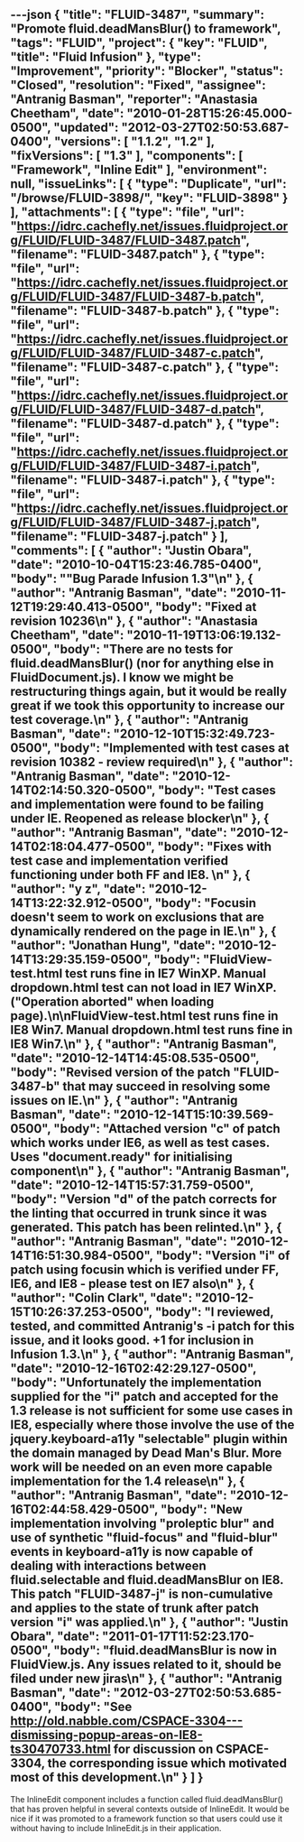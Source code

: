 ---json
{
  "title": "FLUID-3487",
  "summary": "Promote fluid.deadMansBlur() to framework",
  "tags": "FLUID",
  "project": {
    "key": "FLUID",
    "title": "Fluid Infusion"
  },
  "type": "Improvement",
  "priority": "Blocker",
  "status": "Closed",
  "resolution": "Fixed",
  "assignee": "Antranig Basman",
  "reporter": "Anastasia Cheetham",
  "date": "2010-01-28T15:26:45.000-0500",
  "updated": "2012-03-27T02:50:53.687-0400",
  "versions": [
    "1.1.2",
    "1.2"
  ],
  "fixVersions": [
    "1.3"
  ],
  "components": [
    "Framework",
    "Inline Edit"
  ],
  "environment": null,
  "issueLinks": [
    {
      "type": "Duplicate",
      "url": "/browse/FLUID-3898/",
      "key": "FLUID-3898"
    }
  ],
  "attachments": [
    {
      "type": "file",
      "url": "https://idrc.cachefly.net/issues.fluidproject.org/FLUID/FLUID-3487/FLUID-3487.patch",
      "filename": "FLUID-3487.patch"
    },
    {
      "type": "file",
      "url": "https://idrc.cachefly.net/issues.fluidproject.org/FLUID/FLUID-3487/FLUID-3487-b.patch",
      "filename": "FLUID-3487-b.patch"
    },
    {
      "type": "file",
      "url": "https://idrc.cachefly.net/issues.fluidproject.org/FLUID/FLUID-3487/FLUID-3487-c.patch",
      "filename": "FLUID-3487-c.patch"
    },
    {
      "type": "file",
      "url": "https://idrc.cachefly.net/issues.fluidproject.org/FLUID/FLUID-3487/FLUID-3487-d.patch",
      "filename": "FLUID-3487-d.patch"
    },
    {
      "type": "file",
      "url": "https://idrc.cachefly.net/issues.fluidproject.org/FLUID/FLUID-3487/FLUID-3487-i.patch",
      "filename": "FLUID-3487-i.patch"
    },
    {
      "type": "file",
      "url": "https://idrc.cachefly.net/issues.fluidproject.org/FLUID/FLUID-3487/FLUID-3487-j.patch",
      "filename": "FLUID-3487-j.patch"
    }
  ],
  "comments": [
    {
      "author": "Justin Obara",
      "date": "2010-10-04T15:23:46.785-0400",
      "body": "\"Bug Parade Infusion 1.3\"\n"
    },
    {
      "author": "Antranig Basman",
      "date": "2010-11-12T19:29:40.413-0500",
      "body": "Fixed at revision 10236\n"
    },
    {
      "author": "Anastasia Cheetham",
      "date": "2010-11-19T13:06:19.132-0500",
      "body": "There are no tests for fluid.deadMansBlur() (nor for anything else in FluidDocument.js). I know we might be restructuring things again, but it would be really great if we took this opportunity to increase our test coverage.\n"
    },
    {
      "author": "Antranig Basman",
      "date": "2010-12-10T15:32:49.723-0500",
      "body": "Implemented with test cases at revision 10382 - review required\n"
    },
    {
      "author": "Antranig Basman",
      "date": "2010-12-14T02:14:50.320-0500",
      "body": "Test cases and implementation were found to be failing under IE. Reopened as release blocker\n"
    },
    {
      "author": "Antranig Basman",
      "date": "2010-12-14T02:18:04.477-0500",
      "body": "Fixes with test case and implementation verified functioning under both FF and IE8.&#x20;\n"
    },
    {
      "author": "y z",
      "date": "2010-12-14T13:22:32.912-0500",
      "body": "Focusin doesn't seem to work on exclusions that are dynamically rendered on the page in IE.\n"
    },
    {
      "author": "Jonathan Hung",
      "date": "2010-12-14T13:29:35.159-0500",
      "body": "FluidView-test.html test runs fine in IE7 WinXP. Manual dropdown.html test can not load in IE7 WinXP. (\"Operation aborted\" when loading page).\n\nFluidView-test.html test runs fine in IE8 Win7. Manual dropdown.html test runs fine in IE8 Win7.\n"
    },
    {
      "author": "Antranig Basman",
      "date": "2010-12-14T14:45:08.535-0500",
      "body": "Revised version of the patch \"FLUID-3487-b\" that may succeed in resolving some issues on IE.\n"
    },
    {
      "author": "Antranig Basman",
      "date": "2010-12-14T15:10:39.569-0500",
      "body": "Attached version \"c\" of patch which works under IE6, as well as test cases. Uses \"document.ready\" for initialising component\n"
    },
    {
      "author": "Antranig Basman",
      "date": "2010-12-14T15:57:31.759-0500",
      "body": "Version \"d\" of the patch corrects for the linting that occurred in trunk since it was generated. This patch has been relinted.\n"
    },
    {
      "author": "Antranig Basman",
      "date": "2010-12-14T16:51:30.984-0500",
      "body": "Version \"i\" of patch using focusin which is verified under FF, IE6, and IE8 - please test on IE7 also\n"
    },
    {
      "author": "Colin Clark",
      "date": "2010-12-15T10:26:37.253-0500",
      "body": "I reviewed, tested, and committed Antranig's -i patch for this issue, and it looks good. +1 for inclusion in Infusion 1.3.\n"
    },
    {
      "author": "Antranig Basman",
      "date": "2010-12-16T02:42:29.127-0500",
      "body": "Unfortunately the implementation supplied for the \"i\" patch and accepted for the 1.3 release is not sufficient for some use cases in IE8, especially where those involve the use of the jquery.keyboard-a11y \"selectable\" plugin within the domain managed by Dead Man's Blur. More work will be needed on an even more capable implementation for the 1.4 release\n"
    },
    {
      "author": "Antranig Basman",
      "date": "2010-12-16T02:44:58.429-0500",
      "body": "New implementation involving \"proleptic blur\" and use of synthetic \"fluid-focus\" and \"fluid-blur\" events in keyboard-a11y is now capable of dealing with interactions between fluid.selectable and fluid.deadMansBlur on IE8. This patch \"FLUID-3487-j\" is non-cumulative and applies to the state of trunk after patch version \"i\" was applied.\n"
    },
    {
      "author": "Justin Obara",
      "date": "2011-01-17T11:52:23.170-0500",
      "body": "fluid.deadMansBlur is now in FluidView.js. Any issues related to it, should be filed under new jiras\n"
    },
    {
      "author": "Antranig Basman",
      "date": "2012-03-27T02:50:53.685-0400",
      "body": "See <http://old.nabble.com/CSPACE-3304---dismissing-popup-areas-on-IE8-ts30470733.html> for discussion on CSPACE-3304, the corresponding issue which motivated most of this development.\n"
    }
  ]
}
---
The InlineEdit component includes a function called fluid.deadMansBlur() that has proven helpful in several contexts outside of InlineEdit. It would be nice if it was promoted to a framework function so that users could use it without having to include InlineEdit.js in their application.

        